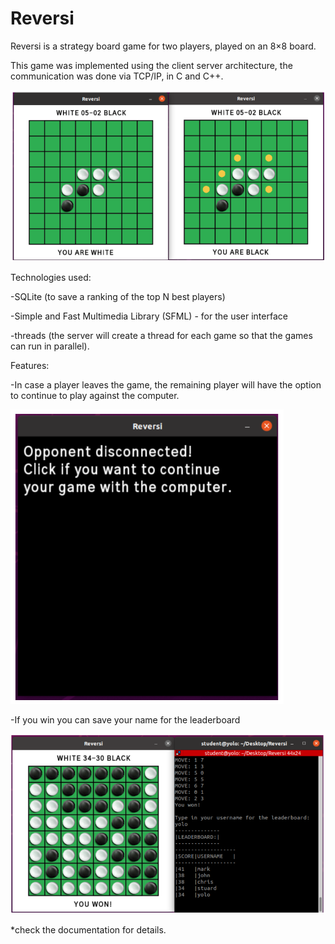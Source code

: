 # Reversi

Reversi is a strategy board game for two players, played on an 8×8 board.

This game was implemented using the client server architecture, the communication was done via TCP/IP, in C and C++.

![Alt text](imgs/reversi.png?raw=true "Reversi board")

Technologies used:

-SQLite (to save a ranking of the top N best players)

-Simple and Fast Multimedia Library (SFML) - for the user interface

-threads (the server will create a thread for each game so that the games can run in parallel).

Features:

-In case a player leaves the game, the remaining player will have the option to
continue to play against the computer.

![Alt text](imgs/computer.png?raw=true "Option to play with the computer")

-If you win you can save your name for the leaderboard

![Alt text](imgs/leaderboard.png?raw=true "Reversi board")

\*check the documentation for details.
